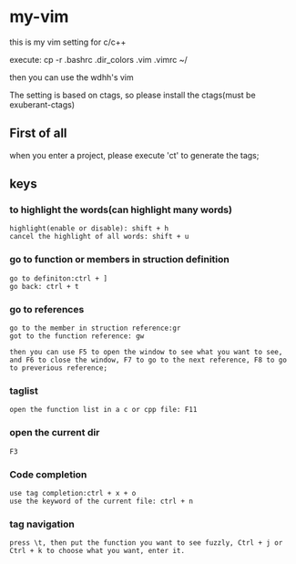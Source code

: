 # my-vim
this is my vim setting for c/c++

execute:
cp -r .bashrc .dir_colors .vim .vimrc ~/

then you can use the wdhh's vim

The setting is based on ctags, so please install the ctags(must be exuberant-ctags)

## First of all
when you enter a project, please execute 'ct' to generate the tags;

## keys
### to highlight the words(can highlight many words)
    highlight(enable or disable): shift + h 
    cancel the highlight of all words: shift + u
    
### go to function or members in struction definition 
    go to definiton:ctrl + ]
    go back: ctrl + t
    
### go to references
    go to the member in struction reference:gr
    got to the function reference: gw
    
    then you can use F5 to open the window to see what you want to see, and F6 to close the window, F7 to go to the next reference, F8 to go to preverious reference;
    
### taglist
    open the function list in a c or cpp file: F11
    
### open the current dir
    F3
    
### Code completion
    use tag completion:ctrl + x + o 
    use the keyword of the current file: ctrl + n

### tag navigation
    press \t, then put the function you want to see fuzzly, Ctrl + j or Ctrl + k to choose what you want, enter it. 

    
    
